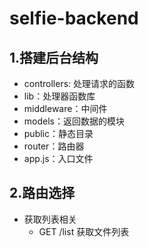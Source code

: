 # selfie-backend

## 1.搭建后台结构

* controllers: 处理请求的函数
* lib：处理器函数库
* middleware：中间件
* models：返回数据的模块
* public：静态目录
* router：路由器
* app.js：入口文件

<!-- logs：输出日志 -->

## 2.路由选择

* 获取列表相关
  * GET /list 获取文件列表
